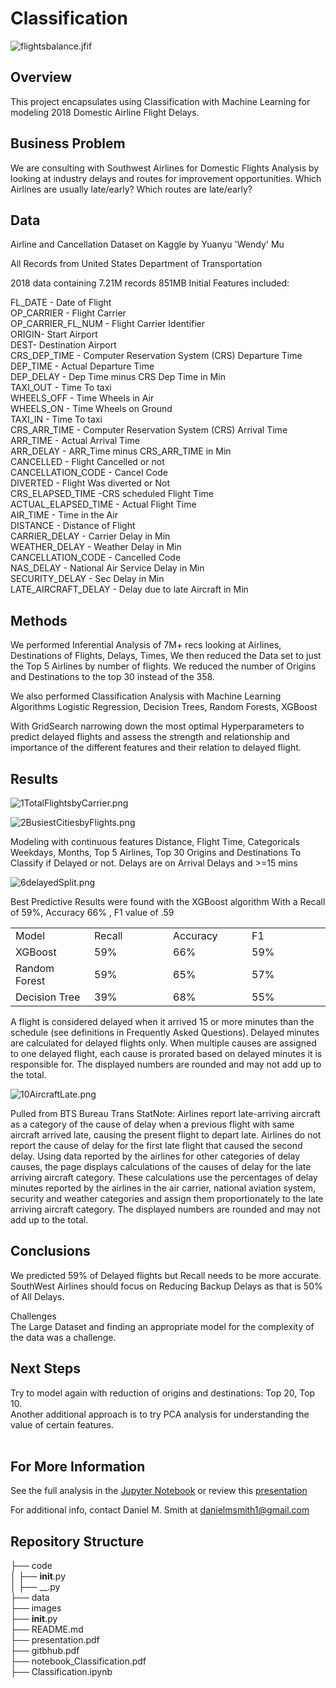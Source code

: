 # Classification
![flightsbalance.jfif](./images/3NumOnTimeDelayedbyCarrier.png?raw=true)

## Overview

This project encapsulates using Classification with Machine Learning for modeling 2018 Domestic Airline Flight Delays.

## Business Problem

We are consulting with Southwest Airlines for Domestic Flights Analysis by looking at industry delays and routes for improvement opportunities.
Which Airlines are usually late/early?
Which routes are late/early?

## Data

Airline and Cancellation Dataset on Kaggle by Yuanyu 'Wendy' Mu     

All Records from United States Department of Transportation

2018 data containing 7.21M records 851MB
Initial Features included: 

FL_DATE - Date of Flight<br>
OP_CARRIER - Flight Carrier<br>
OP_CARRIER_FL_NUM - Flight Carrier Identifier<br>
ORIGIN- Start Airport<br>
DEST- Destination Airport<br>
CRS_DEP_TIME - Computer Reservation System (CRS) Departure Time<br>
DEP_TIME - Actual Departure Time<br>
DEP_DELAY - Dep Time minus CRS Dep Time in Min<br>
TAXI_OUT - Time To taxi<br>
WHEELS_OFF - Time Wheels in Air<br>
WHEELS_ON - Time Wheels on Ground<br>
TAXI_IN - Time To taxi<br>
CRS_ARR_TIME - Computer Reservation System (CRS) Arrival Time<br>
ARR_TIME - Actual Arrival Time<br>
ARR_DELAY - ARR_Time minus CRS_ARR_TIME in Min<br>
CANCELLED - Flight Cancelled or not<br>
CANCELLATION_CODE - Cancel Code<br>
DIVERTED - Flight Was diverted or Not<br>
CRS_ELAPSED_TIME -CRS scheduled Flight Time<br>
ACTUAL_ELAPSED_TIME - Actual Flight Time<br>
AIR_TIME - Time in the Air<br>
DISTANCE - Distance of Flight<br>
CARRIER_DELAY - Carrier Delay in Min<br>
WEATHER_DELAY - Weather Delay in Min<br>
CANCELLATION_CODE - Cancelled Code<br>
NAS_DELAY - National Air Service Delay in Min<br>
SECURITY_DELAY - Sec Delay in Min<br>
LATE_AIRCRAFT_DELAY - Delay due to late Aircraft in Min<br>

## Methods

We performed Inferential Analysis of 7M+ recs looking at Airlines, Destinations of Flights, Delays, Times,
We then reduced the Data set to just the Top 5 Airlines by number of flights.
We reduced the number of Origins and Destinations to the top 30 instead of the 358.

We also performed Classification Analysis with Machine Learning Algorithms
	Logistic Regression, Decision Trees, Random Forests, XGBoost
	
With GridSearch narrowing down the most optimal Hyperparameters to predict delayed flights and assess the strength and relationship and importance of the different features and their relation to delayed flight.


## Results

![1TotalFlightsbyCarrier.png](./images/1TotalFlightsbyCarrier.png?raw=true)

![2BusiestCitiesbyFlights.png](./images/2BusiestCitiesbyFlights.png?raw=true)

Modeling with continuous features Distance, Flight Time, 
Categoricals Weekdays, Months, Top 5 Airlines, Top 30 Origins and Destinations
To Classify if Delayed or not.  Delays are on Arrival Delays and >=15 mins



![6delayedSplit.png](./images/6delayedSplit.png?raw=true)

Best Predictive Results were found with the XGBoost algorithm
With a Recall of 59%, Accuracy 66% , F1 value of .59

<table style="width: 100%;">
    <tbody>
        <tr>
            <td style="width: 25.0000%;">Model</td>
            <td style="width: 25.0000%;">Recall</td>
            <td style="width: 25.0000%;">Accuracy</td>
            <td style="width: 25.0000%;">F1</td>
        </tr>
        <tr>
            <td style="width: 25.0000%;">XGBoost</td>
            <td style="width: 25.0000%;">59%</td>
            <td style="width: 25.0000%;">66%</td>
            <td style="width: 25.0000%;">59%</td>
        </tr>
        <tr>
            <td style="width: 25.0000%;">Random Forest</td>
            <td style="width: 25.0000%;">59%<br></td>
            <td style="width: 25.0000%;">65%</td>
            <td style="width: 25.0000%;">57%</td>
        </tr>
        <tr>
            <td style="width: 25.0000%;">Decision Tree</td>
            <td style="width: 25.0000%;">39%</td>
            <td style="width: 25.0000%;">68%</td>
            <td style="width: 25.0000%;">55%</td>
        </tr>
    </tbody>
</table>

A flight is considered delayed when it arrived 15 or more minutes than the schedule (see definitions in Frequently Asked Questions). Delayed minutes are calculated for delayed flights only.
When multiple causes are assigned to one delayed flight, each cause is prorated based on delayed minutes it is responsible for. The displayed numbers are rounded and may not add up to the total.


![10AircraftLate.png](./images/10AircraftLate.png?raw=true)<br>

Pulled from BTS Bureau Trans StatNote: Airlines report late-arriving aircraft as a category of the cause of delay when a previous flight with same aircraft arrived late, causing the present flight to depart late. Airlines do not report the cause of delay for the first late flight that caused the second delay. Using data reported by the airlines for other categories of delay causes, the page displays calculations of the causes of delay for the late arriving aircraft category. These calculations use the percentages of delay minutes reported by the airlines in the air carrier, national aviation system, security and weather categories and assign them proportionately to the late arriving aircraft category. The displayed numbers are rounded and may not add up to the total.

## Conclusions

We predicted 59% of Delayed flights but Recall needs to be more accurate.<br>
SouthWest Airlines should focus on Reducing Backup Delays as that is 50% of All Delays.<br>

Challenges<br>
The Large Dataset and finding an appropriate model for the complexity of the data was a challenge.<br>

## Next Steps

Try to model again with reduction of origins and destinations: Top 20, Top 10.<br>
Another additional approach is to try PCA analysis for understanding the value of certain features.<br>
<br>

## For More Information

See the full analysis in the [Jupyter Notebook](https://github.com/SunTzuLombardi/FlightsClassification/blob/main/code/Classification.ipynb) or review this [presentation](https://github.com/SunTzuLombardi/FlightsClassification/blob/main/presentation.pdf)

For additional info, contact Daniel M. Smith at danielmsmith1@gmail.com

## Repository Structure

├── code<br>
│   ├── __init__.py<br>
│   ├── __.py<br>
├── data<br>
├── images<br>
├── __init__.py<br>
├── README.md<br>
├── presentation.pdf<br>
├── gitbhub.pdf<br>
├── notebook_Classification.pdf<br>
├── Classification.ipynb<br>




